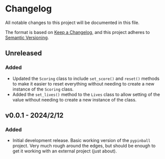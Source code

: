# Changelog

All notable changes to this project will be documented in this file.

The format is based on [Keep a Changelog](https://keepachangelog.com/en/1.0.0/),
and this project adheres to [Semantic Versioning](https://semver.org/spec/v2.0.0.html).

## Unreleased

### Added

- Updated the `Scoring` class to include `set_score()` and `reset()` methods to make it easier to reset everything without needing to create a new instance of the `Scoring` class.
- Added the `set_lives()` method to the `Lives` class to allow setting of the value without needing to create a new instance of the class.

## v0.0.1 - 2024/2/12

### Added

- Initial development release. Basic working version of the `pypinball` project. Very much rough around the edges, but should be enough to get it working with an external project (just about).
